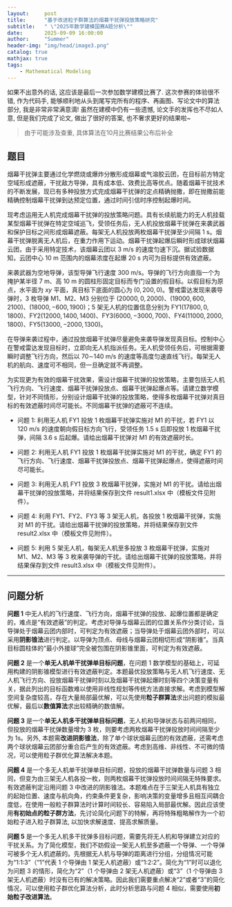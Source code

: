 ```yaml
---
layout:     post
title:      "基于改进粒子群算法的烟幕干扰弹投放策略研究"
subtitle:   " \"2025年数学建模国赛A题分析\""
date:       2025-09-09 16:00:00
author:     "Summer"
header-img: "img/head/image3.png"
catalog: true
mathjax: true
tags:
    - Mathematical Modeling
---
```


如果不出意外的话, 这应该是最后一次参加数学建模比赛了. 这次参赛的体验很不错, 作为代码手, 能够顺利地从头到尾写完所有的程序、再画图、写论文中的算法部分, 我是非常非常满意滴! 虽然在建模中仍有一些遗憾, 论文手的发挥也不尽如人意, 但是我们完成了论文, 做出了很好的答案, 也不奢求更好的结果啦~

> 由于可能涉及查重, 具体算法在10月比赛结果公布后补全

## 题目

烟幕干扰弹主要通过化学燃烧或爆炸分散形成烟幕或气溶胶云团，在目标前方特定空域形成遮蔽，干扰敌方导弹，具有成本低、效费比高等优点。随着烟幕干扰技术的不断发展，现已有多种投放方式完成烟幕干扰弹的定点精确抛撒，即在抛撒前能精确控制烟幕干扰弹到达预定位置，通过时间引信时序控制起爆时间。

现考虑运用无人机完成烟幕干扰弹的投放策略问题。具有长续航能力的无人机挂载某型烟幕干扰弹在特定空域巡飞，受领任务后，无人机投放烟幕干扰弹在来袭武器和保护目标之间形成烟幕遮蔽。每架无人机投放两枚烟幕干扰弹至少间隔 $1$ s。烟幕干扰弹脱离无人机后，在重力作用下运动。烟幕干扰弹起爆后瞬时形成球状烟幕云团，由于采用特定技术，该烟幕云团以 $3$ m/s 的速度匀速下沉。据试验数据知，云团中心 $10$ m 范围内的烟幕浓度在起爆 $20$ s 内可为目标提供有效遮蔽。

来袭武器为空地导弹，该型导弹飞行速度 $300$ m/s。导弹的飞行方向直指一个为掩护某半径 $7$ m、高 $10$ m 的圆柱形固定目标而专门设置的假目标。以假目标为原点，水平面为 $xy$ 平面，真目标下底面的圆心为 $(0,200,0)$。警戒雷达发现来袭导弹时，$3$ 枚导弹 $\text{M1}$、$\text{M2}$、$\text{M3}$ 分别位于 $(20000,0,2000)$、$(19000,600,2100)$、$(18000,-600,1900)$；$5$ 架无人机的位置信息分别为 $\text{FY1}(17800,0,1800)$、$\text{FY2}(12000,1400,1400)$、$\text{FY3}(6000,-3000,700)$、$\text{FY4}(11000,2000,1800)$、$\text{FY5}(13000,-2000,1300)$。

在导弹来袭过程中，通过投放烟幕干扰弹尽量避免来袭导弹发现真目标。控制中心在警戒雷达发现目标时，立即向无人机指派任务。无人机受领任务后，可根据需要瞬时调整飞行方向，然后以 $70\text{∼}140$ m/s 的速度等高度匀速直线飞行。每架无人机的航向、速度可不相同，但一旦确定就不再调整。

为实现更为有效的烟幕干扰效果，需设计烟幕干扰弹的投放策略，主要包括无人机飞行方向、飞行速度、烟幕干扰弹投放点、烟幕干扰弹起爆点等。请建立数学模型，针对不同情形，分别设计烟幕干扰弹的投放策略，使得多枚烟幕干扰弹对真目标的有效遮蔽时间尽可能长。不同烟幕干扰弹的遮蔽可不连续。

- 问题 1: 利用无人机 FY1 投放 1 枚烟幕干扰弹实施对 M1 的干扰，若 FY1 以 120 m/s 的速度朝向假目标方向飞行，受领任务 1.5 s 后即投放 1 枚烟幕干扰弹，间隔 3.6 s 后起爆。请给出烟幕干扰弹对 M1 的有效遮蔽时长。

- 问题 2: 利用无人机 FY1 投放 1 枚烟幕干扰弹实施对 M1 的干扰，确定 FY1 的飞行方向、飞行速度、烟幕干扰弹投放点、烟幕干扰弹起爆点，使得遮蔽时间尽可能长。

- 问题 3: 利用无人机 FY1 投放 3 枚烟幕干扰弹，实施对 M1 的干扰。请给出烟幕干扰弹的投放策略，并将结果保存到文件 result1.xlsx 中（模板文件见附件）。

- 问题 4: 利用 FY1、FY2、FY3 等 3 架无人机，各投放 1 枚烟幕干扰弹，实施对 M1 的干扰。请给出烟幕干扰弹的投放策略，并将结果保存到文件 result2.xlsx 中（模板文件见附件）。

- 问题 5: 利用 5 架无人机，每架无人机至多投放 3 枚烟幕干扰弹，实施对 M1、M2、M3 等 3 枚来袭导弹的干扰。请给出烟幕干扰弹的投放策略，并将结果保存到文件 result3.xlsx 中（模板文件见附件）。

---

## 问题分析




**问题 1** 中无人机的飞行速度、飞行方向，烟幕干扰弹的投放、起爆位置都是确定的，难点是“有效遮蔽”的判定。考虑对导弹与烟幕云团的位置关系作分类讨论，当导弹处于烟幕云团内部时，可判定为有效遮蔽；当导弹处于烟幕云团外部时，可以采用**阴影锥法**进行判定。以导弹为顶点、母线与烟幕云团相切形成“阴影锥”。当真目标圆柱体的“最小外接球”完全被包围在阴影锥里面，可判定为有效遮蔽。

**问题 2** 是一个**单无人机单干扰弹单目标问题**，在问题 1 数学模型的基础上，可延用构建的阴影锥模型进行有效遮蔽判定。本题最优投放策略与无人机飞行速度、无人机飞行方向、投放烟幕干扰弹时刻以及烟幕干扰弹起爆时刻等四个决策变量有关，据此列出的目标函数难以使用非线性规划等传统方法直接求解。考虑到模型解空间复杂度较高，存在大量局部最优解，可以先使用**粒子群算法**求出问题的模拟最优解，最后以**数值算法**求出较精确的数值解。

**问题 3** 是一个**单无人机多干扰弹单目标问题**，无人机和导弹状态与前两问相同，但投放的烟幕干扰弹数量增为 3 枚，则要考虑两枚烟幕干扰弹投放时间间隔至少为 1s。另外, 本题需**改进阴影锥法**，除了单个球状烟幕云团的有效遮蔽，还需考虑两个球状烟幕云团部分重合后产生的有效遮蔽。考虑到高维、非线性、不可微的情况，可以使用粒子群优化算法解决本题。

**问题 4** 是一个多无人机单干扰弹单目标问题，投放的烟幕干扰弹数量与问题 3 相同，但变为由三架无人机各投一枚，则两枚烟幕干扰弹投放时间间隔无特殊要求。有效遮蔽判定沿用问题 3 中改进的阴影锥法。本题难点在于三架无人机具有独立的起始位置、速度与航向角，约束条件更复杂，影响决策的变量增多且相互间耦合度低，在使用一般粒子群算法时计算时间较长、容易陷入局部最优解。因此应该使用**有初始点的粒子群方法**，先讨论简化问题下的特解，再将特殊粗略解作为一个初始粒子进入粒子群算法, 以加快求解速度、提高求解质量。

**问题 5** 是一个多无人机多干扰弹多目标问题，需要先将无人机和导弹建立对应的干扰关系。为了简化模型，我们不妨假设一架无人机至多遮蔽一个导弹、一个导弹可被多个无人机遮蔽的。先根据无人机与导弹的距离进行分组，分组情况可能为“1:1:3”（“1”代表 1 个导弹由 1 架无人机遮蔽）或“1:2:2”。简化为“1”时可以退化为问题 3 的情形，简化为“2”（1 个导弹由 2 架无人机遮蔽）或“3”（1 个导弹由 3 架无人机遮蔽）时没有已有的解决策略。因此我们需要重点解决“2”或者“3”的简化情况，可以使用粒子群优化算法分析，此时分析思路与问题 4 相似，需要使用**初始粒子改进算法**。


